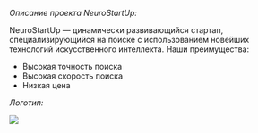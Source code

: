 *Описание проекта NeuroStartUp:*

NeuroStartUp — динамически развивающийся стартап, специализирующийся на поиске с использованием новейших технологий искусственного интеллекта. Наши преимущества:

  * Высокая точность поиска
  * Высокая скорость поиска
  * Низкая цена

*Логотип:*

![](D:\Netology\11.png)